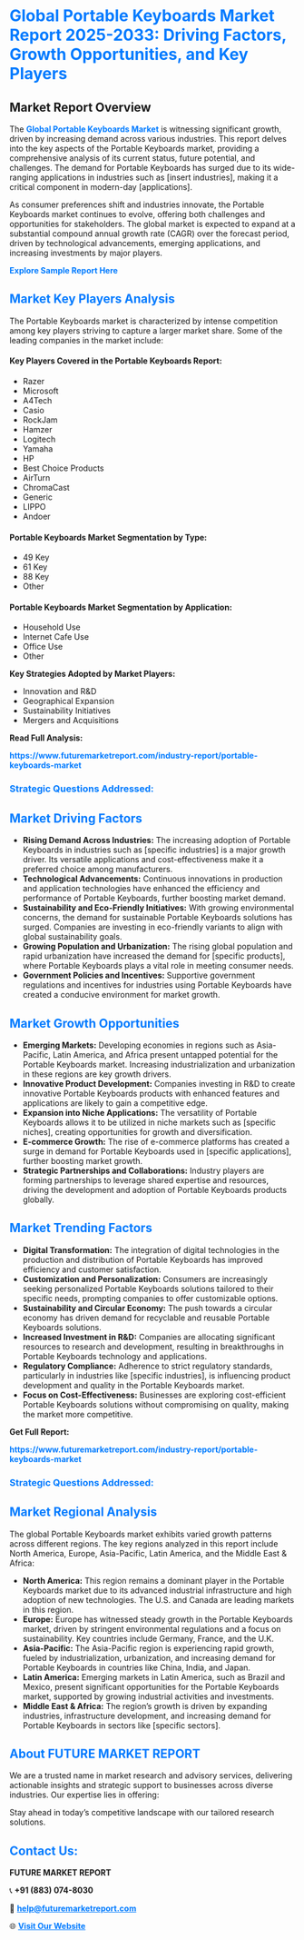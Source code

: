 <h1 style="color: #007BFF;">Global Portable Keyboards Market Report 2025-2033: Driving Factors, Growth Opportunities, and Key Players</h1>

<section id="overview">
<h2>Market Report Overview</h2>
<p>The <a href="https://www.futuremarketreport.com/industry-report/portable-keyboards-market" style="color: #007BFF; text-decoration: none;"><strong>Global Portable Keyboards Market</strong></a> is witnessing significant growth, driven by increasing demand across various industries. This report delves into the key aspects of the Portable Keyboards market, providing a comprehensive analysis of its current status, future potential, and challenges. The demand for Portable Keyboards has surged due to its wide-ranging applications in industries such as [insert industries], making it a critical component in modern-day [applications].</p>
<p>As consumer preferences shift and industries innovate, the Portable Keyboards market continues to evolve, offering both challenges and opportunities for stakeholders. The global market is expected to expand at a substantial compound annual growth rate (CAGR) over the forecast period, driven by technological advancements, emerging applications, and increasing investments by major players.</p>
</section>

<section id="overview">
<p><a href="https://www.futuremarketreport.com/request-sample/reportId=102564" style="color: #007BFF; text-decoration: none;"><strong>Explore Sample Report Here</strong></a></p>
</section>

<section id="key-players">
<h2 style="color: #007BFF;">Market Key Players Analysis</h2>
<p>The Portable Keyboards market is characterized by intense competition among key players striving to capture a larger market share. Some of the leading companies in the market include:</p>
<h4>Key Players Covered in the Portable Keyboards Report:</h4>
<ul><li>Razer</li><li>Microsoft</li><li>A4Tech</li><li>Casio</li><li>RockJam</li><li>Hamzer</li><li>Logitech</li><li>Yamaha</li><li>HP</li><li>Best Choice Products</li><li>AirTurn</li><li>ChromaCast</li><li>Generic</li><li>LIPPO</li><li>Andoer</li></ul>
<h4>Portable Keyboards Market Segmentation by Type:</h4>
<ul><li>49 Key</li><li>61 Key</li><li>88 Key</li><li>Other</li></ul>

<h4>Portable Keyboards Market Segmentation by Application:</h4>
<ul><li>Household Use</li><li>Internet Cafe Use</li><li>Office Use</li><li>Other</li></ul>
<p><strong>Key Strategies Adopted by Market Players:</strong></p>
<ul>
<li>Innovation and R&D</li>
<li>Geographical Expansion</li>
<li>Sustainability Initiatives</li>
<li>Mergers and Acquisitions</li>
</ul>
</section>

<section>
<p><strong>Read Full Analysis: </strong></p><a href="https://www.futuremarketreport.com/industry-report/portable-keyboards-market" style="color: #007BFF; text-decoration: none;"><strong>https://www.futuremarketreport.com/industry-report/portable-keyboards-market</strong></a>
<h3 style="color: #007BFF;">Strategic Questions Addressed:</h3>
</section>

<section id="driving-factors">
<h2 style="color: #007BFF;">Market Driving Factors</h2>
<ul>
<li><strong>Rising Demand Across Industries:</strong> The increasing adoption of Portable Keyboards in industries such as [specific industries] is a major growth driver. Its versatile applications and cost-effectiveness make it a preferred choice among manufacturers.</li>
<li><strong>Technological Advancements:</strong> Continuous innovations in production and application technologies have enhanced the efficiency and performance of Portable Keyboards, further boosting market demand.</li>
<li><strong>Sustainability and Eco-Friendly Initiatives:</strong> With growing environmental concerns, the demand for sustainable Portable Keyboards solutions has surged. Companies are investing in eco-friendly variants to align with global sustainability goals.</li>
<li><strong>Growing Population and Urbanization:</strong> The rising global population and rapid urbanization have increased the demand for [specific products], where Portable Keyboards plays a vital role in meeting consumer needs.</li>
<li><strong>Government Policies and Incentives:</strong> Supportive government regulations and incentives for industries using Portable Keyboards have created a conducive environment for market growth.</li>
</ul>
</section>

<section id="growth-opportunities">
<h2 style="color: #007BFF;">Market Growth Opportunities</h2>
<ul>
<li><strong>Emerging Markets:</strong> Developing economies in regions such as Asia-Pacific, Latin America, and Africa present untapped potential for the Portable Keyboards market. Increasing industrialization and urbanization in these regions are key growth drivers.</li>
<li><strong>Innovative Product Development:</strong> Companies investing in R&D to create innovative Portable Keyboards products with enhanced features and applications are likely to gain a competitive edge.</li>
<li><strong>Expansion into Niche Applications:</strong> The versatility of Portable Keyboards allows it to be utilized in niche markets such as [specific niches], creating opportunities for growth and diversification.</li>
<li><strong>E-commerce Growth:</strong> The rise of e-commerce platforms has created a surge in demand for Portable Keyboards used in [specific applications], further boosting market growth.</li>
<li><strong>Strategic Partnerships and Collaborations:</strong> Industry players are forming partnerships to leverage shared expertise and resources, driving the development and adoption of Portable Keyboards products globally.</li>
</ul>
</section>

<section id="trending-factors">
<h2 style="color: #007BFF;">Market Trending Factors</h2>
<ul>
<li><strong>Digital Transformation:</strong> The integration of digital technologies in the production and distribution of Portable Keyboards has improved efficiency and customer satisfaction.</li>
<li><strong>Customization and Personalization:</strong> Consumers are increasingly seeking personalized Portable Keyboards solutions tailored to their specific needs, prompting companies to offer customizable options.</li>
<li><strong>Sustainability and Circular Economy:</strong> The push towards a circular economy has driven demand for recyclable and reusable Portable Keyboards solutions.</li>
<li><strong>Increased Investment in R&D:</strong> Companies are allocating significant resources to research and development, resulting in breakthroughs in Portable Keyboards technology and applications.</li>
<li><strong>Regulatory Compliance:</strong> Adherence to strict regulatory standards, particularly in industries like [specific industries], is influencing product development and quality in the Portable Keyboards market.</li>
<li><strong>Focus on Cost-Effectiveness:</strong> Businesses are exploring cost-efficient Portable Keyboards solutions without compromising on quality, making the market more competitive.</li>
</ul>
</section>

<section>
<p><strong>Get Full Report: </strong></p><a href="https://www.futuremarketreport.com/industry-report/portable-keyboards-market" style="color: #007BFF; text-decoration: none;"><strong>https://www.futuremarketreport.com/industry-report/portable-keyboards-market</strong></a>
<h3 style="color: #007BFF;">Strategic Questions Addressed:</h3>
</section>


<section id="regional-analysis">
<h2 style="color: #007BFF;">Market Regional Analysis</h2>
<p>The global Portable Keyboards market exhibits varied growth patterns across different regions. The key regions analyzed in this report include North America, Europe, Asia-Pacific, Latin America, and the Middle East & Africa:</p>
<ul>
<li><strong>North America:</strong> This region remains a dominant player in the Portable Keyboards market due to its advanced industrial infrastructure and high adoption of new technologies. The U.S. and Canada are leading markets in this region.</li>
<li><strong>Europe:</strong> Europe has witnessed steady growth in the Portable Keyboards market, driven by stringent environmental regulations and a focus on sustainability. Key countries include Germany, France, and the U.K.</li>
<li><strong>Asia-Pacific:</strong> The Asia-Pacific region is experiencing rapid growth, fueled by industrialization, urbanization, and increasing demand for Portable Keyboards in countries like China, India, and Japan.</li>
<li><strong>Latin America:</strong> Emerging markets in Latin America, such as Brazil and Mexico, present significant opportunities for the Portable Keyboards market, supported by growing industrial activities and investments.</li>
<li><strong>Middle East & Africa:</strong> The region’s growth is driven by expanding industries, infrastructure development, and increasing demand for Portable Keyboards in sectors like [specific sectors].</li>
</ul>
</section>

<footer>
<h2 style="color: #007BFF;">About FUTURE MARKET REPORT</h2>
<p>We are a trusted name in market research and advisory services, delivering actionable insights and strategic support to businesses across diverse industries. Our expertise lies in offering:</p>

<p>Stay ahead in today’s competitive landscape with our tailored research solutions.</p>

<h2 style="color: #007BFF;">Contact Us:</h2>
<p><strong>FUTURE MARKET REPORT</strong></p>
<p>📞 <strong>+91 (883) 074-8030</strong></p>
<p>📧 <strong><a href="mailto:help@futuremarketreport.com" style="color: #007BFF;">help@futuremarketreport.com</a></strong></p>
<p>🌐 <strong><a href="https://www.futuremarketreport.com/" style="color: #007BFF;">Visit Our Website</a></strong></p>
</footer>
